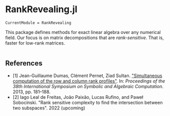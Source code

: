 # RankRevealing.jl

```@meta
CurrentModule = RankRevealing
```

This package defines methods for exact linear algebra
over any numerical field.
Our focus is on matrix decompositions that are _rank-sensitive_.
That is, faster for low-rank matrices.

```@index
```

## References

- [1] Jean-Guillaume Dumas, Clément Pernet, Ziad Sultan.
  ["Simultaneous computation of the row and column rank profiles"](https://hal.archives-ouvertes.fr/file/index/docid/778136/filename/pluq_report.pdf).
  In: _Proceedings of the 38th International Symposium on Symbolic and Algebraic Computation_.
  2013, pp. 181–188.
- [2] Iago Leal de Freitas, João Paixão, Lucas Rufino, and Paweł Sobocínski.
  "Rank sensitive complexity to find the intersection between two subspaces".
  2022 (upcoming)
